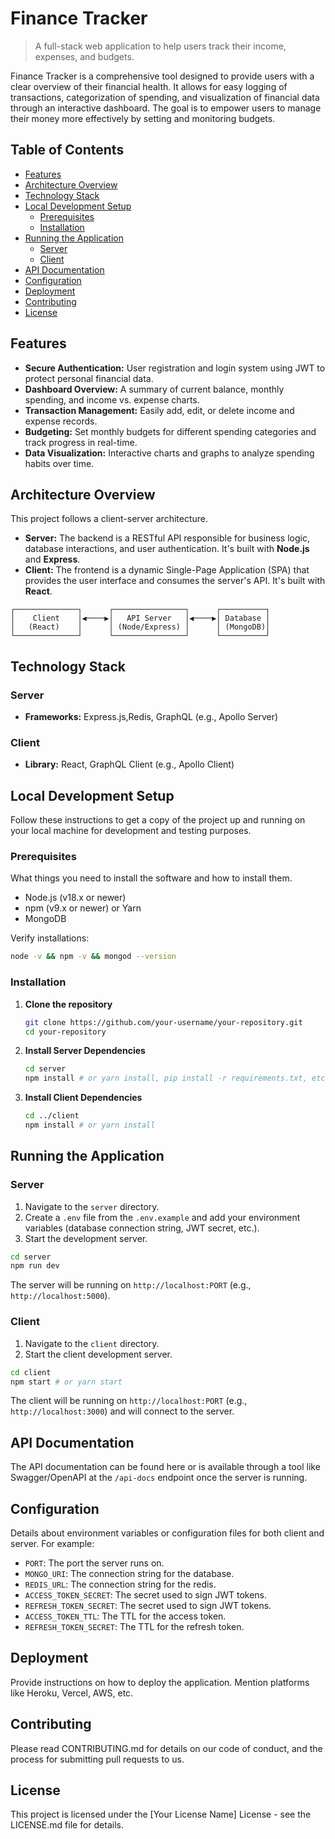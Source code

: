 # Finance Tracker

> A full-stack web application to help users track their income, expenses, and budgets.

Finance Tracker is a comprehensive tool designed to provide users with a clear overview of their financial health. It allows for easy logging of transactions, categorization of spending, and visualization of financial data through an interactive dashboard. The goal is to empower users to manage their money more effectively by setting and monitoring budgets.

## Table of Contents

- [Features](#features)
- [Architecture Overview](#architecture-overview)
- [Technology Stack](#technology-stack)
- [Local Development Setup](#local-development-setup)
  - [Prerequisites](#prerequisites)
  - [Installation](#installation)
- [Running the Application](#running-the-application)
  - [Server](#server)
  - [Client](#client)
- [API Documentation](#api-documentation)
- [Configuration](#configuration)
- [Deployment](#deployment)
- [Contributing](#contributing)
- [License](#license)

## Features

- **Secure Authentication:** User registration and login system using JWT to protect personal financial data.
- **Dashboard Overview:** A summary of current balance, monthly spending, and income vs. expense charts.
- **Transaction Management:** Easily add, edit, or delete income and expense records.
- **Budgeting:** Set monthly budgets for different spending categories and track progress in real-time.
- **Data Visualization:** Interactive charts and graphs to analyze spending habits over time.

## Architecture Overview

This project follows a client-server architecture.

- **Server:** The backend is a RESTful API responsible for business logic, database interactions, and user authentication. It's built with **Node.js** and **Express**.
- **Client:** The frontend is a dynamic Single-Page Application (SPA) that provides the user interface and consumes the server's API. It's built with **React**.

```
┌──────────────┐      ┌────────────────┐      ┌──────────┐
│    Client    │◀────▶│   API Server   │◀────▶│ Database │
│   (React)    │      │ (Node/Express) │      │ (MongoDB)│
└──────────────┘      └────────────────┘      └──────────┘
```

## Technology Stack

### Server

- **Frameworks:** Express.js,Redis, GraphQL (e.g., Apollo Server)

### Client

- **Library:** React, GraphQL Client (e.g., Apollo Client)

## Local Development Setup

Follow these instructions to get a copy of the project up and running on your local machine for development and testing purposes.

### Prerequisites

What things you need to install the software and how to install them.

- Node.js (v18.x or newer)
- npm (v9.x or newer) or Yarn
- MongoDB

Verify installations:
```sh
node -v && npm -v && mongod --version
```

### Installation

1.  **Clone the repository**
    ```bash
    git clone https://github.com/your-username/your-repository.git
    cd your-repository
    ```

2.  **Install Server Dependencies**
    ```bash
    cd server
    npm install # or yarn install, pip install -r requirements.txt, etc.
    ```

3.  **Install Client Dependencies**
    ```bash
    cd ../client
    npm install # or yarn install
    ```

## Running the Application

### Server

1.  Navigate to the `server` directory.
2.  Create a `.env` file from the `.env.example` and add your environment variables (database connection string, JWT secret, etc.).
3.  Start the development server.

```bash
cd server
npm run dev
```

The server will be running on `http://localhost:PORT` (e.g., `http://localhost:5000`).

### Client

1.  Navigate to the `client` directory.
2.  Start the client development server.

```bash
cd client
npm start # or yarn start
```

The client will be running on `http://localhost:PORT` (e.g., `http://localhost:3000`) and will connect to the server.

## API Documentation

The API documentation can be found here or is available through a tool like Swagger/OpenAPI at the `/api-docs` endpoint once the server is running.

## Configuration

Details about environment variables or configuration files for both client and server. For example:

- `PORT`: The port the server runs on.
- `MONGO_URI`: The connection string for the database.
- `REDIS_URL`: The connection string for the redis.
- `ACCESS_TOKEN_SECRET`: The secret used to sign JWT tokens.
- `REFRESH_TOKEN_SECRET`: The secret used to sign JWT tokens.
- `ACCESS_TOKEN_TTL`: The TTL for the access token.
- `REFRESH_TOKEN_SECRET`: The TTL for the refresh token.

## Deployment

Provide instructions on how to deploy the application. Mention platforms like Heroku, Vercel, AWS, etc.

## Contributing

Please read CONTRIBUTING.md for details on our code of conduct, and the process for submitting pull requests to us.

## License

This project is licensed under the [Your License Name] License - see the LICENSE.md file for details.

